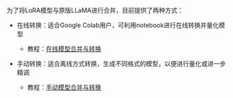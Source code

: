 为了将LoRA模型与原版LLaMA进行合并，目前提供了两种方式：

- 在线转换：适合Google Colab用户，可利用notebook进行在线转换并量化模型
  - 教程：[在线模型合并与转换](./在线模型合并与转换)

- 手动转换：适合离线方式转换，生成不同格式的模型，以便进行量化或进一步精调
  - 教程：[手动模型合并与转换](./手动模型合并与转换)